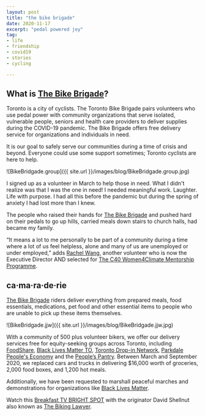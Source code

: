 ```yaml
---
layout: post
title: "the bike brigade"
date: 2020-11-17
excerpt: "pedal powered joy"
tag:
- life
- friendship
- covid19
- stories
- cycling

---
```

## What is [The Bike Brigade](https://www.bikebrigade.ca/)?

Toronto is a city of cyclists.  The Toronto Bike Brigade pairs volunteers who use pedal power with community organizations that serve isolated, vulnerable people, seniors and health care providers to deliver supplies during the COVID-19 pandemic. The Bike Brigade offers free delivery service for organizations and individuals in need.

It is our goal to safely serve our communities during a time of crisis and beyond. Everyone could use some support sometimes; Toronto cyclists are here to help.

![BikeBridgade.group]({{ site.url }}/images/blog/BikeBridgade.group.jpg)

I signed up as a volunteer in March to help those in need. What I didn't realize was that I was the one in need! I needed meaningful work. Laughter. Life with purpose. I had all this before the pandemic but during the spring of anxiety I had lost more than I knew.

The people who raised their hands for [The Bike Brigade](https://www.bikebrigade.ca/volunteer) and pushed hard on their pedals to go up hills, carried meals down stairs to church halls, had became my family.

“It means a lot to me personally to be part of a community during a time where a lot of us feel helpless, alone and many of us are unemployed or under employed,” adds [Rachel Wang](https://w4c.org/index.php/profile/toronto-rachel-wang), another volunteer who is now the Executive Director AND selected for [The C40 Women4Climate Mentorship Programme](https://w4c.org/mentorship).

## ca·ma·ra·de·rie

[The Bike Brigade](https://www.bikebrigade.ca/faq) riders deliver everything from prepared meals, food essentials, medications, pet food and other essential items to people who are unable to pick up these items themselves.

![BikeBridgade.jjw]({{ site.url }}/images/blog/BikeBridgade.jjw.jpg)

With a community of 500 plus volunteer bikers, we offer our delivery services free for equity-seeking groups across Toronto, including [FoodShare](https://foodshare.net/), [Black Lives Matter TO](https://twitter.com/blm_to?lang=en), [Toronto Drop-in Network](https://www.tdin.ca/), [Parkdale People's Economy](http://parkdalepeopleseconomy.ca/) and the [People’s Pantry](https://www.facebook.com/groups/thepeoplespantryto/permalink/675668929863547/). Between March and September 2020, we replaced cars and trucks in delivering $16,000 worth of groceries, 2,000 food boxes, and 1,200 hot meals. 

Additionally, we have been requested to marshall peaceful marches and demonstrations for organizations like [Black Lives Matter](https://jnyyz.wordpress.com/2020/07/31/critical-mass-for-black-lives-matter/).



<i class="fa fa-microphone" aria-hidden="true"></i> Watch this [Breakfast TV BRIGHT SPOT](https://www.bttoronto.ca/videos/bt-bright-spot-the-bike-brigade-provides-free-delivery-to-help-communities-in-need/) with the originator David Shellnut also known as [The Biking Lawyer](https://www.thebikinglawyer.ca/).